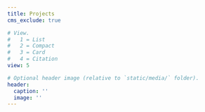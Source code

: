 ```yaml
---
title: Projects
cms_exclude: true

# View.
#   1 = List
#   2 = Compact
#   3 = Card
#   4 = Citation
view: 5

# Optional header image (relative to `static/media/` folder).
header:
  caption: ''
  image: ''
---
```

